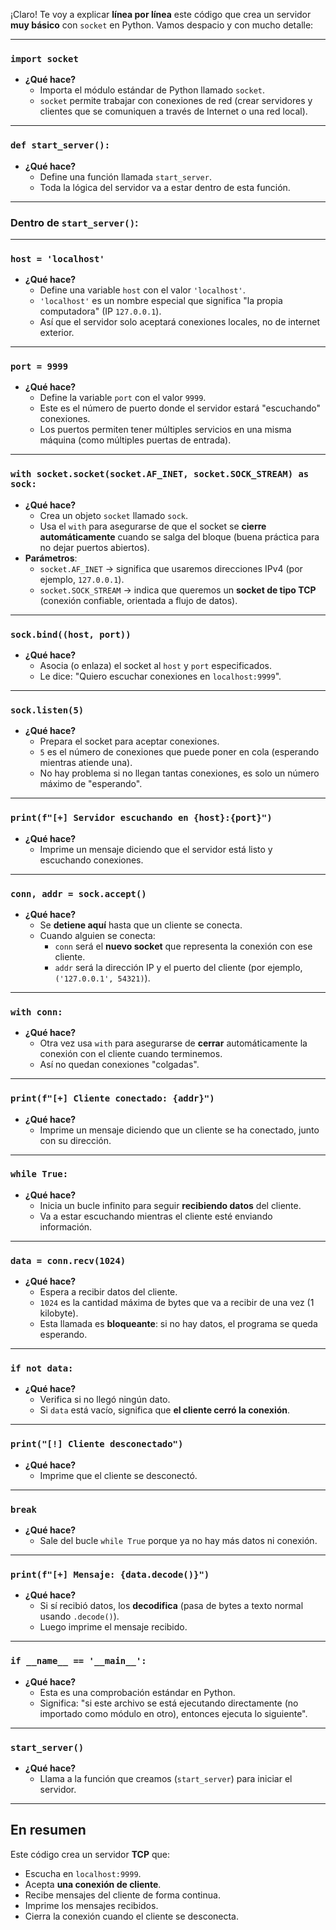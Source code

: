 ¡Claro! Te voy a explicar **línea por línea** este código que crea un servidor **muy básico** con `socket` en Python. Vamos despacio y con mucho detalle:

---

### `import socket`
- **¿Qué hace?**
  - Importa el módulo estándar de Python llamado `socket`.
  - `socket` permite trabajar con conexiones de red (crear servidores y clientes que se comuniquen a través de Internet o una red local).

---

### `def start_server():`
- **¿Qué hace?**
  - Define una función llamada `start_server`.
  - Toda la lógica del servidor va a estar dentro de esta función.

---

### Dentro de `start_server()`:

---

### `host = 'localhost'`
- **¿Qué hace?**
  - Define una variable `host` con el valor `'localhost'`.
  - `'localhost'` es un nombre especial que significa "la propia computadora" (IP `127.0.0.1`).
  - Así que el servidor solo aceptará conexiones locales, no de internet exterior.

---

### `port = 9999`
- **¿Qué hace?**
  - Define la variable `port` con el valor `9999`.
  - Este es el número de puerto donde el servidor estará "escuchando" conexiones.
  - Los puertos permiten tener múltiples servicios en una misma máquina (como múltiples puertas de entrada).

---

### `with socket.socket(socket.AF_INET, socket.SOCK_STREAM) as sock:`
- **¿Qué hace?**
  - Crea un objeto `socket` llamado `sock`.
  - Usa el `with` para asegurarse de que el socket se **cierre automáticamente** cuando se salga del bloque (buena práctica para no dejar puertos abiertos).
- **Parámetros**:
  - `socket.AF_INET` → significa que usaremos direcciones IPv4 (por ejemplo, `127.0.0.1`).
  - `socket.SOCK_STREAM` → indica que queremos un **socket de tipo TCP** (conexión confiable, orientada a flujo de datos).
  
---

### `sock.bind((host, port))`
- **¿Qué hace?**
  - Asocia (o enlaza) el socket al `host` y `port` especificados.
  - Le dice: "Quiero escuchar conexiones en `localhost:9999`".

---

### `sock.listen(5)`
- **¿Qué hace?**
  - Prepara el socket para aceptar conexiones.
  - `5` es el número de conexiones que puede poner en cola (esperando mientras atiende una).
  - No hay problema si no llegan tantas conexiones, es solo un número máximo de "esperando".

---

### `print(f"[+] Servidor escuchando en {host}:{port}")`
- **¿Qué hace?**
  - Imprime un mensaje diciendo que el servidor está listo y escuchando conexiones.

---

### `conn, addr = sock.accept()`
- **¿Qué hace?**
  - Se **detiene aquí** hasta que un cliente se conecta.
  - Cuando alguien se conecta:
    - `conn` será el **nuevo socket** que representa la conexión con ese cliente.
    - `addr` será la dirección IP y el puerto del cliente (por ejemplo, `('127.0.0.1', 54321)`).

---

### `with conn:`
- **¿Qué hace?**
  - Otra vez usa `with` para asegurarse de **cerrar** automáticamente la conexión con el cliente cuando terminemos.
  - Así no quedan conexiones "colgadas".

---

### `print(f"[+] Cliente conectado: {addr}")`
- **¿Qué hace?**
  - Imprime un mensaje diciendo que un cliente se ha conectado, junto con su dirección.

---

### `while True:`
- **¿Qué hace?**
  - Inicia un bucle infinito para seguir **recibiendo datos** del cliente.
  - Va a estar escuchando mientras el cliente esté enviando información.

---

### `data = conn.recv(1024)`
- **¿Qué hace?**
  - Espera a recibir datos del cliente.
  - `1024` es la cantidad máxima de bytes que va a recibir de una vez (1 kilobyte).
  - Esta llamada es **bloqueante**: si no hay datos, el programa se queda esperando.

---

### `if not data:`
- **¿Qué hace?**
  - Verifica si no llegó ningún dato.
  - Si `data` está vacío, significa que **el cliente cerró la conexión**.

---

### `print("[!] Cliente desconectado")`
- **¿Qué hace?**
  - Imprime que el cliente se desconectó.

---

### `break`
- **¿Qué hace?**
  - Sale del bucle `while True` porque ya no hay más datos ni conexión.

---

### `print(f"[+] Mensaje: {data.decode()}")`
- **¿Qué hace?**
  - Si sí recibió datos, los **decodifica** (pasa de bytes a texto normal usando `.decode()`).
  - Luego imprime el mensaje recibido.

---

### `if __name__ == '__main__':`
- **¿Qué hace?**
  - Esta es una comprobación estándar en Python.
  - Significa: "si este archivo se está ejecutando directamente (no importado como módulo en otro), entonces ejecuta lo siguiente".

---

### `start_server()`
- **¿Qué hace?**
  - Llama a la función que creamos (`start_server`) para iniciar el servidor.

---

## En resumen
Este código crea un servidor **TCP** que:
- Escucha en `localhost:9999`.
- Acepta **una conexión de cliente**.
- Recibe mensajes del cliente de forma continua.
- Imprime los mensajes recibidos.
- Cierra la conexión cuando el cliente se desconecta.